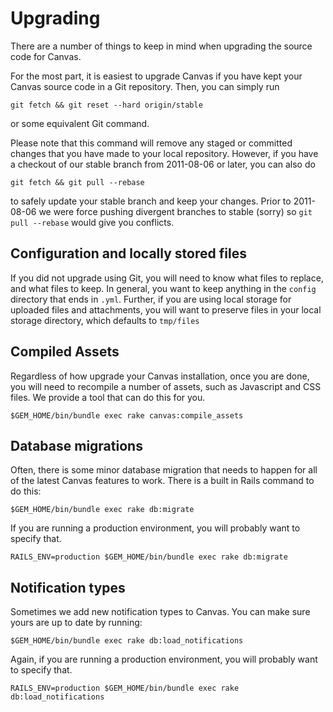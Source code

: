 Upgrading
============

There are a number of things to keep in mind when upgrading the source code for Canvas.

For the most part, it is easiest to upgrade Canvas if you have kept your Canvas source code in a Git repository. Then, you can simply run 

```
git fetch && git reset --hard origin/stable
```

or some equivalent Git command.

Please note that this command will remove any staged or committed changes that you have made to your local repository. However, if you have a checkout of our stable branch from 2011-08-06 or later, you can also do

```
git fetch && git pull --rebase
```

to safely update your stable branch and keep your changes. Prior to 2011-08-06 we were force pushing divergent branches to stable (sorry) so `git pull --rebase` would give you conflicts.


Configuration and locally stored files
--------------

If you did not upgrade using Git, you will need to know what files to replace, and what files to keep. In general, you want to keep anything in the `config` directory that ends in `.yml`. Further, if you are using local storage for uploaded files and attachments, you will want to preserve files in your local storage directory, which defaults to `tmp/files`

Compiled Assets
-------------

Regardless of how upgrade your Canvas installation, once you are done, you will need to recompile a number of assets, such as Javascript and CSS files. We provide a tool that can do this for you.

```
$GEM_HOME/bin/bundle exec rake canvas:compile_assets
```

Database migrations
-------------

Often, there is some minor database migration that needs to happen for all of the latest Canvas features to work. There is a built in Rails command to do this:

```
$GEM_HOME/bin/bundle exec rake db:migrate
```

If you are running a production environment, you will probably want to specify that.

```
RAILS_ENV=production $GEM_HOME/bin/bundle exec rake db:migrate
```

Notification types
-------------

Sometimes we add new notification types to Canvas. You can make sure yours are up to date by running:

```
$GEM_HOME/bin/bundle exec rake db:load_notifications
```

Again, if you are running a production environment, you will probably want to specify that.

```
RAILS_ENV=production $GEM_HOME/bin/bundle exec rake db:load_notifications
```
